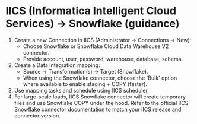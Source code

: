 # IICS (Informatica Intelligent Cloud Services) -> Snowflake (guidance)
1. Create a new Connection in IICS (Administrator -> Connections -> New):
   - Choose Snowflake or Snowflake Cloud Data Warehouse V2 connector.
   - Provide account, user, password, warehouse, database, schema.
2. Create a Data Integration mapping:
   - Source -> Transformation(s) -> Target (Snowflake).
   - When using the Snowflake connector, choose the 'Bulk' option where available to enable staging + COPY (faster).
3. Use mapping tasks and schedule using IICS scheduler.
4. For large-scale loads, IICS Snowflake connector will create temporary files and use Snowflake COPY under the hood.
Refer to the official IICS Snowflake connector documentation to match your IICS release and connector version.
